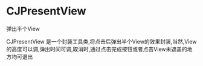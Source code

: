 # CJPresentView
弹出半个View

CJPresentView 是一个封装工具类,将点击后弹出半个View的效果封装,当然,View的高度可以调,弹出时间可调,取消时,通过点击完成按钮或者点击View未遮盖的地方均可退出
